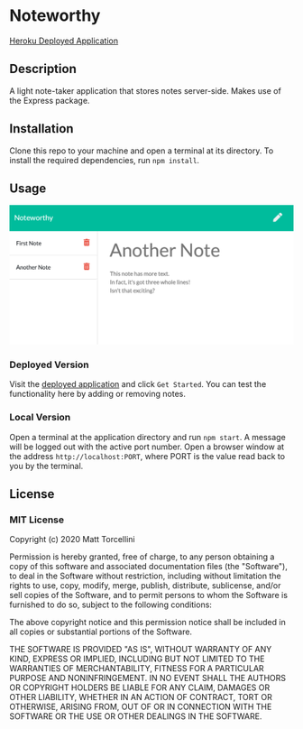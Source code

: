 # Noteworthy

[Heroku Deployed Application](https://evening-plains-76399.herokuapp.com)

## Description

A light note-taker application that stores notes server-side. Makes use of the Express package.

## Installation

Clone this repo to your machine and open a terminal at its directory. To install the required dependencies, run `npm install`.

## Usage

![screenshot of noteworthy app](./screenshot.png)

### Deployed Version

Visit the [deployed application](https://evening-plains-76399.herokuapp.com) and click `Get Started`. You can test the functionality here by adding or removing notes.


### Local Version

Open a terminal at the application directory and run `npm start`. A message will be logged out with the active port number. Open a browser window at the address `http://localhost:PORT`, where PORT is the value read back to you by the terminal. 

## License

### MIT License

Copyright (c) 2020 Matt Torcellini

Permission is hereby granted, free of charge, to any person obtaining a copy of this software and associated documentation files (the "Software"), to deal in the Software without restriction, including without limitation the rights to use, copy, modify, merge, publish, distribute, sublicense, and/or sell copies of the Software, and to permit persons to whom the Software is furnished to do so, subject to the following conditions:

The above copyright notice and this permission notice shall be included in all copies or substantial portions of the Software.

THE SOFTWARE IS PROVIDED "AS IS", WITHOUT WARRANTY OF ANY KIND, EXPRESS OR IMPLIED, INCLUDING BUT NOT LIMITED TO THE WARRANTIES OF MERCHANTABILITY, FITNESS FOR A PARTICULAR PURPOSE AND NONINFRINGEMENT. IN NO EVENT SHALL THE AUTHORS OR COPYRIGHT HOLDERS BE LIABLE FOR ANY CLAIM, DAMAGES OR OTHER LIABILITY, WHETHER IN AN ACTION OF CONTRACT, TORT OR OTHERWISE, ARISING FROM, OUT OF OR IN CONNECTION WITH THE SOFTWARE OR THE USE OR OTHER DEALINGS IN THE SOFTWARE.